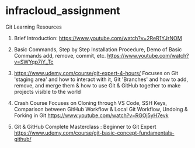 # infracloud_assignment
Git Learning Resources 

1) Brief Introduction: https://www.youtube.com/watch?v=2ReR1YJrNOM

2) Basic Commands, Step by Step Installation Procedure, Demo of Basic Commands add, remove, commit, etc. https://www.youtube.com/watch?v=SWYqp7iY_Tc

3) https://www.udemy.com/course/git-expert-4-hours/ Focuses on Git 'staging area' and how to interact with it, Git 'Branches' and how to add, remove, and merge them & how to use Git & GitHub together to make projects visible to the world

4) Crash Course Focuses on Cloning through VS Code, SSH Keys, Comparison between GitHub Workflow & Local Git Workflow, Undoing & Forking in Git https://www.youtube.com/watch?v=RGOj5yH7evk

5) Git & GitHub Complete Masterclass : Beginner to Git Expert https://www.udemy.com/course/git-basic-concept-fundamentals-github/
